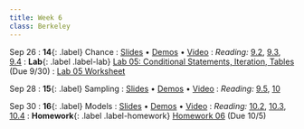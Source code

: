 ```yaml
---
title: Week 6
class: Berkeley
---
```


Sep 26
: **14**{: .label} Chance
  : [Slides](https://docs.google.com/presentation/d/1rKUpOk-zrLTYkzgfuonn4tQufQJWn0ydRnv3b1KOA3g/edit?usp=sharing) &#8226; [Demos](https://data8.datahub.berkeley.edu/hub/user-redirect/git-pull?repo=https%3A%2F%2Fgithub.com%2Fdata-8%2Fmaterials-fa22&urlpath=tree%2Fmaterials-fa22%2Flec%2Flec14.ipynb&branch=main) &#8226; [Video](https://youtu.be/5wA2EfCuvXo)
: *Reading:* [9.2](https://inferentialthinking.com/chapters/09/2/Iteration.html), [9.3](https://inferentialthinking.com/chapters/09/3/Simulation.html), [9.4](https://inferentialthinking.com/chapters/09/4/Monty_Hall_Problem.html)
: **Lab**{: .label .label-lab} [Lab 05: Conditional Statements, Iteration, Tables](https://data8.datahub.berkeley.edu/hub/user-redirect/git-pull?repo=https%3A%2F%2Fgithub.com%2Fdata-8%2Fmaterials-fa22&urlpath=retro%2Ftree%2Fmaterials-fa22%2Fmaterials%2Ffa22%2Flab%2Flab05%2Flab05.ipynb&branch=main) (Due 9/30)
  : [Lab 05 Worksheet](https://drive.google.com/file/d/1R7UFJdLzxYlEcjUDy2wmeMKzyLJibin5/view?usp=sharing)

Sep 28
: **15**{: .label} Sampling
  : [Slides](https://docs.google.com/presentation/d/1UBLOKZRKlqI3phEr0BYnJLrNr8cI3T3ut5haJ4sCz-o/edit?usp=sharing) &#8226; [Demos](https://data8.datahub.berkeley.edu/hub/user-redirect/git-pull?repo=https%3A%2F%2Fgithub.com%2Fdata-8%2Fmaterials-fa22&urlpath=tree%2Fmaterials-fa22%2Flec%2Flec15.ipynb&branch=main) &#8226; [Video](https://www.youtube.com/watch?v=_K3qCZPeOrU)
: *Reading:* [9.5](https://inferentialthinking.com/chapters/09/5/Finding_Probabilities.html), [10](https://inferentialthinking.com/chapters/10/Sampling_and_Empirical_Distributions.html)

Sep 30
: **16**{: .label} Models
  : [Slides](https://docs.google.com/presentation/d/1S3wTOl8DEpC_Vcs_Ia0TrNuyP1qm2galJINK6ldN4y4/edit?usp=sharing) &#8226; [Demos](https://data8.datahub.berkeley.edu/hub/user-redirect/git-pull?repo=https%3A%2F%2Fgithub.com%2Fdata-8%2Fmaterials-fa22&urlpath=tree%2Fmaterials-fa22%2Flec%2Flec16.ipynb&branch=main) &#8226; [Video](https://youtu.be/yLloljtIccw)
: *Reading:* [10.2](https://inferentialthinking.com/chapters/10/2/Sampling_from_a_Population.html), [10.3](https://inferentialthinking.com/chapters/10/3/Empirical_Distribution_of_a_Statistic.html), [10.4](https://inferentialthinking.com/chapters/10/4/Random_Sampling_in_Python.html)
: **Homework**{: .label .label-homework} [Homework 06](https://data8.datahub.berkeley.edu/hub/user-redirect/git-pull?repo=https%3A%2F%2Fgithub.com%2Fdata-8%2Fmaterials-fa22&urlpath=retro%2Ftree%2Fmaterials-fa22%2Fmaterials%2Ffa22%2Fhw%2Fhw06%2Fhw06.ipynb&branch=main) (Due 10/5)
